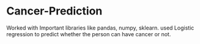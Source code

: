 # Cancer-Prediction
Worked with Important libraries like pandas, numpy, sklearn.
used Logistic regression to predict whether the person can have cancer or not.
